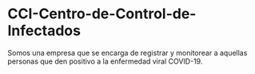 # CCI-Centro-de-Control-de-Infectados
Somos una empresa que se  encarga de registrar y monitorear a aquellas personas que den positivo a la enfermedad viral COVID-19.
